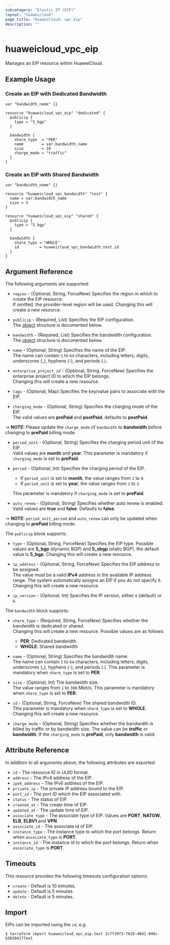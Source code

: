 ```yaml
---
subcategory: "Elastic IP (EIP)"
layout: "huaweicloud"
page_title: "HuaweiCloud: vpc_eip"
description: ""
---
```


# huaweicloud_vpc_eip

Manages an EIP resource within HuaweiCloud.

## Example Usage

### Create an EIP with Dedicated Bandwidth

```hcl
var "bandwidth_name" {}

resource "huaweicloud_vpc_eip" "dedicated" {
  publicip {
    type = "5_bgp"
  }

  bandwidth {
    share_type  = "PER"
    name        = var.bandwidth_name
    size        = 10
    charge_mode = "traffic"
  }
}
```

### Create an EIP with Shared Bandwidth

```hcl
var "bandwidth_name" {}

resource "huaweicloud_vpc_bandwidth" "test" {
  name = var.bandwidth_name
  size = 5
}

resource "huaweicloud_vpc_eip" "shared" {
  publicip {
    type = "5_bgp"
  }

  bandwidth {
    share_type = "WHOLE"
    id         = huaweicloud_vpc_bandwidth.test.id
  }
}
```

## Argument Reference

The following arguments are supported:

* `region` - (Optional, String, ForceNew) Specifies the region in which to create the EIP resource.  
  If omitted, the provider-level region will be used. Changing this will create a new resource.

* `publicip` - (Required, List) Specifies the EIP configuration.  
  The [object](#vpc_eip_publicip) structure is documented below.

* `bandwidth` - (Required, List) Specifies the bandwidth configuration.  
  The [object](#vpc_eip_bandwidth) structure is documented below.

* `name` - (Optional, String) Specifies the name of the EIP.  
  The name can contain `1` to `64` characters, including letters, digits, underscores (_), hyphens (-), and periods (.).

* `enterprise_project_id` - (Optional, String, ForceNew) Specifies the enterprise project ID to which the EIP belongs.  
  Changing this will create a new resource.

* `tags` - (Optional, Map) Specifies the key/value pairs to associate with the EIP.

* `charging_mode` - (Optional, String) Specifies the charging mode of the EIP.  
  The valid values are **prePaid** and **postPaid**, defaults to **postPaid**.

-> **NOTE:** Please update the `charge_mode` of `bandwidth` to **bandwidth** before changing to **prePaid** billing mode.

* `period_unit` - (Optional, String) Specifies the charging period unit of the EIP.  
  Valid values are **month** and **year**. This parameter is mandatory if `charging_mode` is set to **prePaid**.

* `period` - (Optional, Int) Specifies the charging period of the EIP.
  + If `period_unit` is set to **month**, the value ranges from `1` to `9`.
  + If `period_unit` is set to **year**, the value ranges from `1` to `3`.

  This parameter is mandatory if `charging_mode` is set to **prePaid**.

* `auto_renew` - (Optional, String) Specifies whether auto renew is enabled.  
  Valid values are **true** and **false**. Defaults to **false**.

-> **NOTE:** `period_unit`, `period` and `auto_renew` can only be updated when changing to **prePaid** billing mode.

<a name="vpc_eip_publicip"></a>
The `publicip` block supports:

* `type` - (Optional, String, ForceNew) Specifies the EIP type. Possible values are **5_bgp** (dynamic BGP)
  and **5_sbgp** (static BGP), the default value is **5_bgp**. Changing this will create a new resource.

* `ip_address` - (Optional, String, ForceNew) Specifies the EIP address to be assigned.  
  The value must be a valid **IPv4** address in the available IP address range.
  The system automatically assigns an EIP if you do not specify it. Changing this will create a new resource.

* `ip_version` - (Optional, Int) Specifies the IP version, either `4` (default) or `6`.

<a name="vpc_eip_bandwidth"></a>
The `bandwidth` block supports:

* `share_type` - (Required, String, ForceNew) Specifies whether the bandwidth is dedicated or shared.  
  Changing this will create a new resource. Possible values are as follows:
  + **PER**: Dedicated bandwidth
  + **WHOLE**: Shared bandwidth

* `name` - (Optional, String) Specifies the bandwidth name.  
  The name can contain `1` to `64` characters, including letters, digits, underscores (_), hyphens (-), and periods (.).
  This parameter is mandatory when `share_type` is set to **PER**.

* `size` - (Optional, Int) The bandwidth size.  
  The value ranges from `1` to `300` Mbit/s. This parameter is mandatory when `share_type` is set to **PER**.

* `id` - (Optional, String, ForceNew) The shared bandwidth ID.  
  This parameter is mandatory when `share_type` is set to **WHOLE**. Changing this will create a new resource.

* `charge_mode` - (Optional, String) Specifies whether the bandwidth is billed by traffic or by bandwidth
  size. The value can be **traffic** or **bandwidth**. If the `charging_mode` is **prePaid**, only **bandwidth** is valid.

## Attribute Reference

In addition to all arguments above, the following attributes are exported:

* `id` - The resource ID in UUID format.
* `address` - The IPv4 address of the EIP.
* `ipv6_address` - The IPv6 address of the EIP.
* `private_ip` - The private IP address bound to the EIP.
* `port_id` - The port ID which the EIP associated with.
* `status` - The status of EIP.
* `created_at` - The create time of EIP.
* `updated_at` - The update time of EIP.
* `associate_type` - The associate type of EIP. Values are **PORT**, **NATGW**, **ELB**, **ELBV1** and **VPN**.
* `associate_id` - The associate id of EIP.
* `instance_type` - The instance type to which the port belongs. Return when `associate_type` is **PORT**.
* `instance_id` - The instance id to which the port belongs. Return when `associate_type` is **PORT**.

## Timeouts

This resource provides the following timeouts configuration options:

* `create` - Default is 10 minutes.
* `update` - Default is 5 minutes.
* `delete` - Default is 5 minutes.

## Import

EIPs can be imported using the `id`, e.g.

```
$ terraform import huaweicloud_vpc_eip.test 2c7f39f3-702b-48d1-940c-b50384177ee1
```
